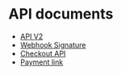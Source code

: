 # API documents

- [API V2](apiv2.org)
- [Webhook Signature](webhook_signature.org)
- [Checkout API](Checkout_API_Documentation.md)
- [Payment link](paymentlink.md)
